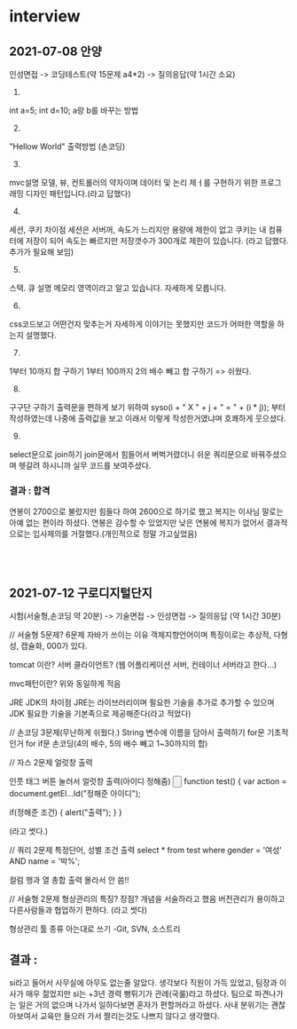# interview

## 2021-07-08 안양

인성면접 -> 코딩테스트(약 15문제 a4*2) -> 질의응답(약 1시간 소요)

1.
int a=5;
int d=10; a랑 b를 바꾸는 방법

2.
"Hellow World" 출력방법 (손코딩)

3.
mvc설명
모델, 뷰, 컨트롤러의 약자이며 데이터 및 논리 제ㅓ를 구현하기 위한 프로그래밍 디자인 패턴입니다.(라고 답했다)

4. 
세션, 쿠키 차이점
세션은 서버꺼, 속도가 느리지만 용량에 제한이 없고
쿠키는 내 컴퓨터에 저장이 되어 속도는 빠르지만 저장갯수가 300개로 제한이 있습니다. (라고 답했다. 추가가 필요해 보임) 

5.
스택. 큐 설명
메모리 영역이라고 알고 있습니다. 자세하게 모릅니다.

6.
css코드보고 어떤건지 맞추는거
자세하게 이야기는 못했지만 코드가 어떠한 역할을 하는지 설명했다.

7.
1부터 10까지 합 구하기
1부터 100까지 2의 배수 빼고 합 구하기
=> 쉬웠다.

8.
구구단 구하기
출력문을 편하게 보기 위하여 syso(i + " X " + j + " = " + (i * j)); 부터 작성하였는데
나중에 출력값을 보고 이래서 이렇게 작성한거였냐며 호쾌하게 웃으셨다.

9.
select문으로 join하기
join문에서 힘들어서 버벅거렸더니 쉬운 쿼리문으로 바꿔주셨으며 헷갈려 하시니까 실무 코드를 보여주셨다.

### 결과 : 합격
연봉이 2700으로 불렀지만 힘들다 하여 2600으로 하기로 했고 복지는 이사님 말로는 아예 없는 편이라 하셨다.
연봉은 감수할 수 있었지만 낮은 연봉에 복지가 없어서 결과적으로는 입사제의를 거절했다.(개인적으로 정말 가고싶었음)
<br><br><br><br>

## 2021-07-12 구로디지털단지
시험(서술형,손코딩 약 20분) -> 기술면접 -> 인성면접 -> 질의응답 (약 1시간 30분)

// 서술형 5문제? 6문제
자바가 쓰이는 이유
객체지향언어이며 특징이로는 추상적, 다형성, 캡슐화, 000가 있다.

tomcat 이란?
서버 클라이언트? (웹 어플리케이션 서버, 컨테이너 서버라고 한다...)

mvc패턴이란?
위와 동일하게 적음

JRE JDK의 차이점
JRE는 라이브러리이며 필요한 기술을 추가로 추가할 수 있으며
JDK 필요한 기술을 기본족으로 제공해준다(라고 적었다)

// 손코딩 3문제(무난하게 쉬웠다.)
String 변수에 이름을 담아서 출력하기
for문 기초적인거
for if문 손코딩(4의 배수, 5의 배수 빼고 1~30까지의 합)

// 자스 2문제
얼럿창 출력

인풋 태그 버튼 눌러서 얼럿창 출력(아이디 정해줌)
<input type="button" id="정해준 아이디" onclick="test()">
function test() {
  var action = document.getEl...Id("정해준 아이디");
  
  if(정해준 조건) {
    alert("출력");
  }
}

(라고 썻다.)

// 쿼리 2문제
특정단어, 성별 조건 출력
select * 
from test
where gender = '여성' AND name = '박%';

컬럼 행과 열 총합 출력
몰라서 안 씀!!

// 서술형 2문제
형상관리의 특징? 장점? 개념을 서술하라고 했음
버전관리가 용이하고 다른사람들과 협업하기 편하다. (라고 썻다)

형상관리 툴 종류 아는대로 쓰기
-Git, SVN, 소스트리

## 결과 : 
si라고 들어서 사무실에 아무도 없는줄 알았다. 생각보다 직원이 가득 있었고, 팀장과 이사가 매우 젊었지만
si는 +3년 경력 뻥튀기가 관례(국룰)라고 하셨다.
팀으로 파견나가는 일은 거의 없으며 나가서 일하다보면 혼자가 편할꺼라고 하셨다. 사내 분위기는 괜찮아보여서 교육만 들으러 가서 짤리는것도 나쁘지 않다고 생각했다.
<br><br><br><br>
